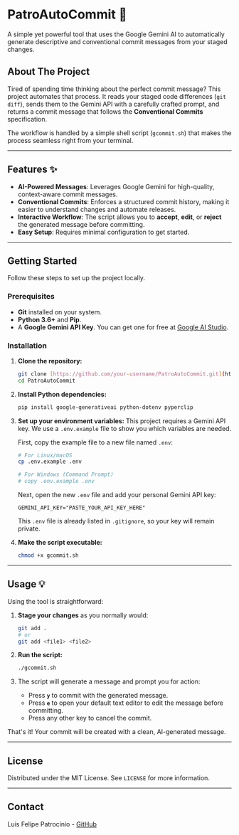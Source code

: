 # PatroAutoCommit 🚀

A simple yet powerful tool that uses the Google Gemini AI to automatically generate descriptive and conventional commit messages from your staged changes.

## About The Project

Tired of spending time thinking about the perfect commit message? This project automates that process. It reads your staged code differences (`git diff`), sends them to the Gemini API with a carefully crafted prompt, and returns a commit message that follows the **Conventional Commits** specification.

The workflow is handled by a simple shell script (`gcommit.sh`) that makes the process seamless right from your terminal.

---

## Features ✨

- **AI-Powered Messages**: Leverages Google Gemini for high-quality, context-aware commit messages.
- **Conventional Commits**: Enforces a structured commit history, making it easier to understand changes and automate releases.
- **Interactive Workflow**: The script allows you to **accept**, **edit**, or **reject** the generated message before committing.
- **Easy Setup**: Requires minimal configuration to get started.

---

## Getting Started

Follow these steps to set up the project locally.

### Prerequisites

- **Git** installed on your system.
- **Python 3.6+** and **Pip**.
- A **Google Gemini API Key**. You can get one for free at [Google AI Studio](https://aistudio.google.com/app/apikey).

### Installation

1.  **Clone the repository:**

    ```sh
    git clone [https://github.com/your-username/PatroAutoCommit.git](https://github.com/your-username/PatroAutoCommit.git)
    cd PatroAutoCommit
    ```

2.  **Install Python dependencies:**

    ```sh
    pip install google-generativeai python-dotenv pyperclip
    ```

3.  **Set up your environment variables:**
    This project requires a Gemini API key. We use a `.env.example` file to show you which variables are needed.

    First, copy the example file to a new file named `.env`:

    ```sh
    # For Linux/macOS
    cp .env.example .env

    # For Windows (Command Prompt)
    # copy .env.example .env
    ```

    Next, open the new `.env` file and add your personal Gemini API key:

    ```
    GEMINI_API_KEY="PASTE_YOUR_API_KEY_HERE"
    ```

    This `.env` file is already listed in `.gitignore`, so your key will remain private.

4.  **Make the script executable:**
    ```sh
    chmod +x gcommit.sh
    ```

---

## Usage 💡

Using the tool is straightforward:

1.  **Stage your changes** as you normally would:

    ```sh
    git add .
    # or
    git add <file1> <file2>
    ```

2.  **Run the script:**

    ```sh
    ./gcommit.sh
    ```

3.  The script will generate a message and prompt you for action:
    - Press **`y`** to commit with the generated message.
    - Press **`e`** to open your default text editor to edit the message before committing.
    - Press any other key to cancel the commit.

That's it! Your commit will be created with a clean, AI-generated message.

---

## License

Distributed under the MIT License. See `LICENSE` for more information.

---

## Contact

Luis Felipe Patrocinio - [GitHub](https://github.com/luisfpatrocinio)
